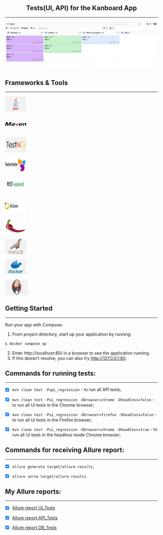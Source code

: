 # <h2 align="center">Tests(UI, API) for the Kanboard App</h3>
---
<div align="center">
  <a href="https://github.com/Tetiana1386/Kanboard">
    <img src="src/images/icons/image_1.png" alt="Kanboard" width="" height="">
  </a>
</div>

## Frameworks & Tools
---

<code><img src="src/images/icons/java.png" alt="html5" height='50px' width='70'/></code>

<code><img src="src/images/icons/maven.png" alt="html5" height='50px' width='70'/></code>

<code><img src="src/images/icons/testng.png" alt="html5" height='50px' width='70'/></code>

<code><img src="src/images/icons/selenide.png" alt="html5" height='50px' width='70'/></code>

<code><img src="src/images/icons/rest-assured.png" alt="html5" height='50px' width='70'/></code>

<code><img src="src/images/icons/Allure.png" alt="html5" height='50px' width='70'/></code>

<code><img src="src/images/icons/Lombok.png" alt="html5" height='50px' width='70'/></code>

<code><img src="src/images/icons/mariadb.png" alt="html5" height='50px' width='70'/></code>

<code><img src="src/images/icons/docker.png" alt="html5" height='50px' width='70'/></code>

<code><img src="src/images/icons/jenkins.png" alt="html5" height='50px' width='75'/></code>

## Getting Started
---

Run your app with Compose:

1. From project directory, start up your application by running:
  ```sh
  $ docker compose up
  ```
2. Enter http://localhost:80/ in a browser to see the application running.
3. If this doesn’t resolve, you can also try http://127.0.0.1:80.

## Commands for running tests:
---


- [x] `mvn clean test -Papi_regression` - to run all API tests;


- [x] `mvn clean test -Pui_regression -Dbrowser=chrome -Dheadless=false` - to run all Ui tests in the Chrome browser;


- [x] `mvn clean test -Pui_regression -Dbrowser=firefox -Dheadless=false` - to run all Ui tests in the Firefox browser;


- [x] `mvn clean test -Pui_regression -Dbrowser=chrome -Dheadless=true` - to run all Ui tests in the headless mode Chrome browser;


## Commands for receiving Allure report:
---


- [x] `allure generate target/allure-results`;


- [x] `allure serve target/allure-results`.

## My Allure reports:
---

- [x] [Allure report UI_Tests](https://github.com/Tetiana1386/Kanboard/blob/main/src/images/screenshots/AR_UI_TESTS.png)

- [x] [Allure report API_Tests](https://github.com/Tetiana1386/Kanboard/blob/main/src/images/screenshots/AR_API_TESTS.png)

- [x] [Allure report DB_Tests](https://github.com/Tetiana1386/Kanboard/blob/main/src/images/screenshots/AR_DB_TESTS.png)
